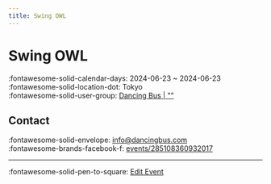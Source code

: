 ```yaml
---
title: Swing OWL
---
```


# Swing OWL 

:fontawesome-solid-calendar-days: 2024-06-23 ~ 2024-06-23  
:fontawesome-solid-location-dot: Tokyo  
:fontawesome-solid-user-group: [Dancing Bus | ""](https://swing.kids/ja_JP/dancing-bus)  


## Contact

:fontawesome-solid-envelope: <info@dancingbus.com>  
:fontawesome-brands-facebook-f: [events/285108360932017](https://www.facebook.com/events/285108360932017)  

---

:fontawesome-solid-pen-to-square: [Edit Event](https://github.com/swingdance/events/issues/new?assignees=&labels=update+event&projects=&template=03-update_entity.yml&title=Update%20Event%3A%20ja_JP%20%E2%80%A2%20Swing%20OWL&region=ja_JP&year=2024&id=swing-owl-06&name=Swing%20OWL&org_id=dancing-bus)
